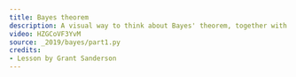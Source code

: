 ```yaml
---
title: Bayes theorem
description: A visual way to think about Bayes' theorem, together with discussion on what makes the laws of probability more intuitive.
video: HZGCoVF3YvM
source: _2019/bayes/part1.py
credits:
- Lesson by Grant Sanderson
---
```

